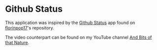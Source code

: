 # Github Status

This application was inspired by the [Github Status](https://github.com/florinpop17/app-ideas/blob/master/Projects/1-Beginner/Bin2Dec-App.md) app found on [florinpop17](https://github.com/florinpop17)'s repository.

The video counterpart can be found on my YouTube channel [And Bits of that Nature](https://www.youtube.com/watch?v=Wb1PUYJNEM4).